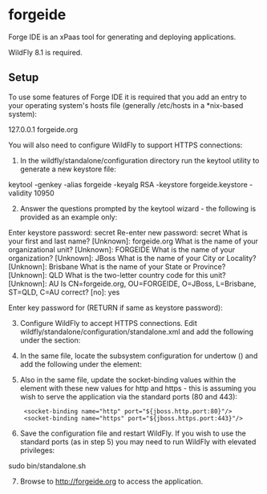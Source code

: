 forgeide
========

Forge IDE is an xPaas tool for generating and deploying applications.

WildFly 8.1 is required.

Setup
-----

To use some features of Forge IDE it is required that you add an entry to your operating system's hosts file (generally /etc/hosts in a *nix-based system):

127.0.0.1	forgeide.org

You will also need to configure WildFly to support HTTPS connections:

1. In the wildfly/standalone/configuration directory run the keytool utility to generate a new keystore file:

  keytool -genkey -alias forgeide -keyalg RSA -keystore forgeide.keystore -validity 10950

2. Answer the questions prompted by the keytool wizard - the following is provided as an example only:

  Enter keystore password: secret
  Re-enter new password: secret
  What is your first and last name?
    [Unknown]:  forgeide.org
  What is the name of your organizational unit?
    [Unknown]:  FORGEIDE
  What is the name of your organization?
    [Unknown]:  JBoss
  What is the name of your City or Locality?
    [Unknown]:  Brisbane
  What is the name of your State or Province?
    [Unknown]:  QLD
  What is the two-letter country code for this unit?
    [Unknown]:  AU
  Is CN=forgeide.org, OU=FORGEIDE, O=JBoss, L=Brisbane, ST=QLD, C=AU correct?
    [no]:  yes

  Enter key password for <forgeide>
  	(RETURN if same as keystore password):  

3. Configure WildFly to accept HTTPS connections.  Edit wildfly/standalone/configuration/standalone.xml and add the following under the <management><security-realms> section:

  <security-realm name="ForgeIDERealm">
      <server-identities>
          <ssl>
              <keystore path="forgeide.keystore" relative-to="jboss.server.config.dir" keystore-password="secret"/>
          </ssl>
      </server-identities>
  </security-realm>

4. In the same file, locate the subsystem configuration for undertow (<subsystem xmlns="urn:jboss:domain:undertow:1.1">) and add the following under the <server> element:

  <https-listener name="https" socket-binding="https" security-realm="ForgeIDERealm"/>           
  <host name="forgeide-host" alias="forgeide.org"/>            


5. Also in the same file, update the socket-binding values within the <socket-binding-group> element with these new values for http and https - this is assuming you wish to serve the application via the standard ports (80 and 443):

        <socket-binding name="http" port="${jboss.http.port:80}"/>
        <socket-binding name="https" port="${jboss.https.port:443}"/>

6. Save the configuration file and restart WildFly.  If you wish to use the standard ports (as in step 5) you may need to run WildFly with elevated privileges:

  sudo bin/standalone.sh
  
7. Browse to http://forgeide.org to access the application.

